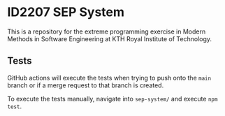 # ID2207 SEP System

This is a repository for the extreme programming exercise in Modern Methods in Software Engineering at KTH Royal Institute of Technology.

## Tests

GitHub actions will execute the tests when trying to push onto the `main` branch or if a merge request to that branch is created.

To execute the tests manually, navigate into `sep-system/` and execute `npm test`.

